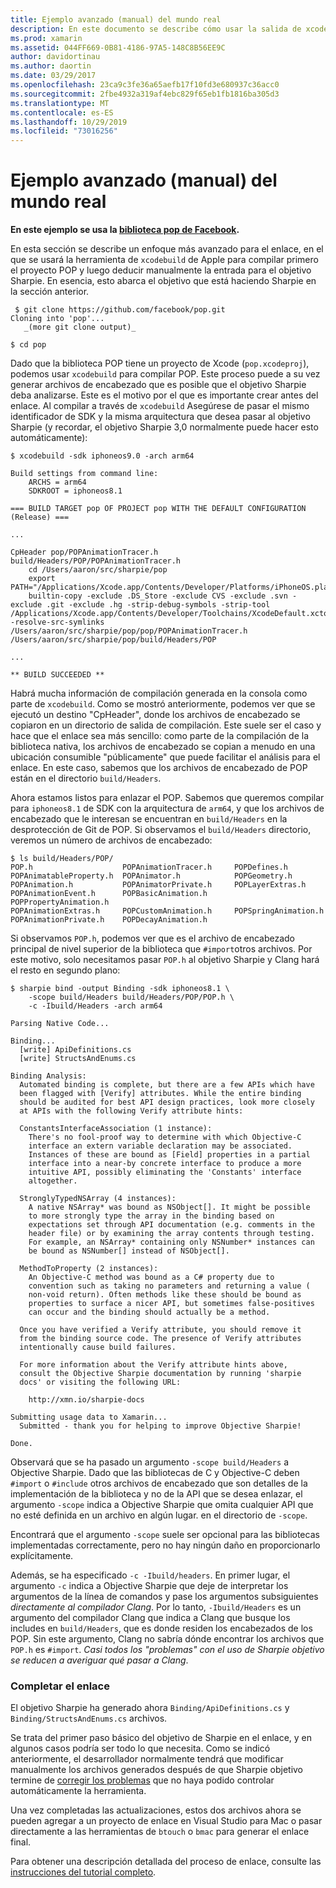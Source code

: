 ```yaml
---
title: Ejemplo avanzado (manual) del mundo real
description: En este documento se describe cómo usar la salida de xcodebuild como entrada para el objetivo Sharpie, que proporciona información sobre lo que el objetivo Sharpie hace en el capó.
ms.prod: xamarin
ms.assetid: 044FF669-0B81-4186-97A5-148C8B56EE9C
author: davidortinau
ms.author: daortin
ms.date: 03/29/2017
ms.openlocfilehash: 23ca9c3fe36a65aefb17f10fd3e680937c36acc0
ms.sourcegitcommit: 2fbe4932a319af4ebc829f65eb1fb1816ba305d3
ms.translationtype: MT
ms.contentlocale: es-ES
ms.lasthandoff: 10/29/2019
ms.locfileid: "73016256"
---
```

# <a name="advanced-manual-real-world-example"></a>Ejemplo avanzado (manual) del mundo real

**En este ejemplo se usa la [biblioteca pop de Facebook](https://github.com/facebook/pop).**

En esta sección se describe un enfoque más avanzado para el enlace, en el que se usará la herramienta de `xcodebuild` de Apple para compilar primero el proyecto POP y luego deducir manualmente la entrada para el objetivo Sharpie. En esencia, esto abarca el objetivo que está haciendo Sharpie en la sección anterior.

```
 $ git clone https://github.com/facebook/pop.git
Cloning into 'pop'...
   _(more git clone output)_

$ cd pop
```

Dado que la biblioteca POP tiene un proyecto de Xcode (`pop.xcodeproj`), podemos usar `xcodebuild` para compilar POP. Este proceso puede a su vez generar archivos de encabezado que es posible que el objetivo Sharpie deba analizarse. Este es el motivo por el que es importante crear antes del enlace. Al compilar a través de `xcodebuild` Asegúrese de pasar el mismo identificador de SDK y la misma arquitectura que desea pasar al objetivo Sharpie (y recordar, el objetivo Sharpie 3,0 normalmente puede hacer esto automáticamente):

```
$ xcodebuild -sdk iphoneos9.0 -arch arm64

Build settings from command line:
    ARCHS = arm64
    SDKROOT = iphoneos8.1

=== BUILD TARGET pop OF PROJECT pop WITH THE DEFAULT CONFIGURATION (Release) ===

...

CpHeader pop/POPAnimationTracer.h build/Headers/POP/POPAnimationTracer.h
    cd /Users/aaron/src/sharpie/pop
    export PATH="/Applications/Xcode.app/Contents/Developer/Platforms/iPhoneOS.platform/Developer/usr/bin:/Applications/Xcode.app/Contents/Developer/usr/bin:/Users/aaron/bin::/usr/local/bin:/usr/bin:/bin:/usr/sbin:/sbin:/opt/X11/bin:/usr/local/git/bin:/Users/aaron/.rvm/bin"
    builtin-copy -exclude .DS_Store -exclude CVS -exclude .svn -exclude .git -exclude .hg -strip-debug-symbols -strip-tool /Applications/Xcode.app/Contents/Developer/Toolchains/XcodeDefault.xctoolchain/usr/bin/strip -resolve-src-symlinks /Users/aaron/src/sharpie/pop/pop/POPAnimationTracer.h /Users/aaron/src/sharpie/pop/build/Headers/POP

...

** BUILD SUCCEEDED **
```

Habrá mucha información de compilación generada en la consola como parte de `xcodebuild`. Como se mostró anteriormente, podemos ver que se ejecutó un destino "CpHeader", donde los archivos de encabezado se copiaron en un directorio de salida de compilación. Este suele ser el caso y hace que el enlace sea más sencillo: como parte de la compilación de la biblioteca nativa, los archivos de encabezado se copian a menudo en una ubicación consumible "públicamente" que puede facilitar el análisis para el enlace. En este caso, sabemos que los archivos de encabezado de POP están en el directorio `build/Headers`.

Ahora estamos listos para enlazar el POP. Sabemos que queremos compilar para `iphoneos8.1` de SDK con la arquitectura de `arm64`, y que los archivos de encabezado que le interesan se encuentran en `build/Headers` en la desprotección de Git de POP. Si observamos el `build/Headers` directorio, veremos un número de archivos de encabezado:

```
$ ls build/Headers/POP/
POP.h                    POPAnimationTracer.h     POPDefines.h
POPAnimatableProperty.h  POPAnimator.h            POPGeometry.h
POPAnimation.h           POPAnimatorPrivate.h     POPLayerExtras.h
POPAnimationEvent.h      POPBasicAnimation.h      POPPropertyAnimation.h
POPAnimationExtras.h     POPCustomAnimation.h     POPSpringAnimation.h
POPAnimationPrivate.h    POPDecayAnimation.h
```

Si observamos `POP.h`, podemos ver que es el archivo de encabezado principal de nivel superior de la biblioteca que `#import`otros archivos. Por este motivo, solo necesitamos pasar `POP.h` al objetivo Sharpie y Clang hará el resto en segundo plano:

```
$ sharpie bind -output Binding -sdk iphoneos8.1 \
    -scope build/Headers build/Headers/POP/POP.h \
    -c -Ibuild/Headers -arch arm64

Parsing Native Code...

Binding...
  [write] ApiDefinitions.cs
  [write] StructsAndEnums.cs

Binding Analysis:
  Automated binding is complete, but there are a few APIs which have
  been flagged with [Verify] attributes. While the entire binding
  should be audited for best API design practices, look more closely
  at APIs with the following Verify attribute hints:

  ConstantsInterfaceAssociation (1 instance):
    There's no fool-proof way to determine with which Objective-C
    interface an extern variable declaration may be associated.
    Instances of these are bound as [Field] properties in a partial
    interface into a near-by concrete interface to produce a more
    intuitive API, possibly eliminating the 'Constants' interface
    altogether.

  StronglyTypedNSArray (4 instances):
    A native NSArray* was bound as NSObject[]. It might be possible
    to more strongly type the array in the binding based on
    expectations set through API documentation (e.g. comments in the
    header file) or by examining the array contents through testing.
    For example, an NSArray* containing only NSNumber* instances can
    be bound as NSNumber[] instead of NSObject[].

  MethodToProperty (2 instances):
    An Objective-C method was bound as a C# property due to
    convention such as taking no parameters and returning a value (
    non-void return). Often methods like these should be bound as
    properties to surface a nicer API, but sometimes false-positives
    can occur and the binding should actually be a method.

  Once you have verified a Verify attribute, you should remove it
  from the binding source code. The presence of Verify attributes
  intentionally cause build failures.

  For more information about the Verify attribute hints above,
  consult the Objective Sharpie documentation by running 'sharpie
  docs' or visiting the following URL:

    http://xmn.io/sharpie-docs

Submitting usage data to Xamarin...
  Submitted - thank you for helping to improve Objective Sharpie!

Done.
```

Observará que se ha pasado un argumento `-scope build/Headers` a Objective Sharpie. Dado que las bibliotecas de C y Objective-C deben `#import` o `#include` otros archivos de encabezado que son detalles de la implementación de la biblioteca y no de la API que se desea enlazar, el argumento `-scope` indica a Objective Sharpie que omita cualquier API que no esté definida en un archivo en algún lugar. en el directorio de `-scope`.

Encontrará que el argumento `-scope` suele ser opcional para las bibliotecas implementadas correctamente, pero no hay ningún daño en proporcionarlo explícitamente.

Además, se ha especificado `-c -Ibuild/headers`. En primer lugar, el argumento `-c` indica a Objective Sharpie que deje de interpretar los argumentos de la línea de comandos y pase los argumentos subsiguientes _directamente al compilador Clang_. Por lo tanto, `-Ibuild/Headers` es un argumento del compilador Clang que indica a Clang que busque los includes en `build/Headers`, que es donde residen los encabezados de los POP. Sin este argumento, Clang no sabría dónde encontrar los archivos que `POP.h` es `#import`. _Casi todos los "problemas" con el uso de Sharpie objetivo se reducen a averiguar qué pasar a Clang_.

### <a name="completing-the-binding"></a>Completar el enlace

El objetivo Sharpie ha generado ahora `Binding/ApiDefinitions.cs` y `Binding/StructsAndEnums.cs` archivos.

Se trata del primer paso básico del objetivo de Sharpie en el enlace, y en algunos casos podría ser todo lo que necesita. Como se indicó anteriormente, el desarrollador normalmente tendrá que modificar manualmente los archivos generados después de que Sharpie objetivo termine de [corregir los problemas](~/cross-platform/macios/binding/objective-sharpie/platform/apidefinitions-structsandenums.md) que no haya podido controlar automáticamente la herramienta.

Una vez completadas las actualizaciones, estos dos archivos ahora se pueden agregar a un proyecto de enlace en Visual Studio para Mac o pasar directamente a las herramientas de `btouch` o `bmac` para generar el enlace final.

Para obtener una descripción detallada del proceso de enlace, consulte las [instrucciones del tutorial completo](~/ios/platform/binding-objective-c/walkthrough.md).
